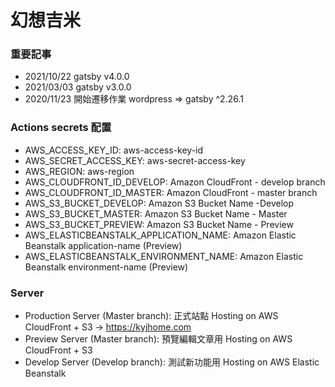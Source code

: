 # 幻想吉米

### 重要記事

- 2021/10/22 gatsby v4.0.0
- 2021/03/03 gatsby v3.0.0
- 2020/11/23 開始遷移作業 wordpress => gatsby ^2.26.1

### Actions secrets 配置

- AWS_ACCESS_KEY_ID: aws-access-key-id
- AWS_SECRET_ACCESS_KEY: aws-secret-access-key
- AWS_REGION: aws-region
- AWS_CLOUDFRONT_ID_DEVELOP: Amazon CloudFront - develop branch
- AWS_CLOUDFRONT_ID_MASTER: Amazon CloudFront - master branch
- AWS_S3_BUCKET_DEVELOP: Amazon S3 Bucket Name -Develop
- AWS_S3_BUCKET_MASTER: Amazon S3 Bucket Name - Master
- AWS_S3_BUCKET_PREVIEW: Amazon S3 Bucket Name - Preview
- AWS_ELASTICBEANSTALK_APPLICATION_NAME: Amazon Elastic Beanstalk application-name (Preview)
- AWS_ELASTICBEANSTALK_ENVIRONMENT_NAME: Amazon Elastic Beanstalk environment-name (Preview)

### Server

- Production Server (Master branch): 正式站點 Hosting on AWS CloudFront + S3 -> https://kyjhome.com
- Preview Server (Master branch): 預覽編輯文章用 Hosting on AWS CloudFront + S3
- Develop Server (Develop branch): 測試新功能用 Hosting on AWS Elastic Beanstalk
